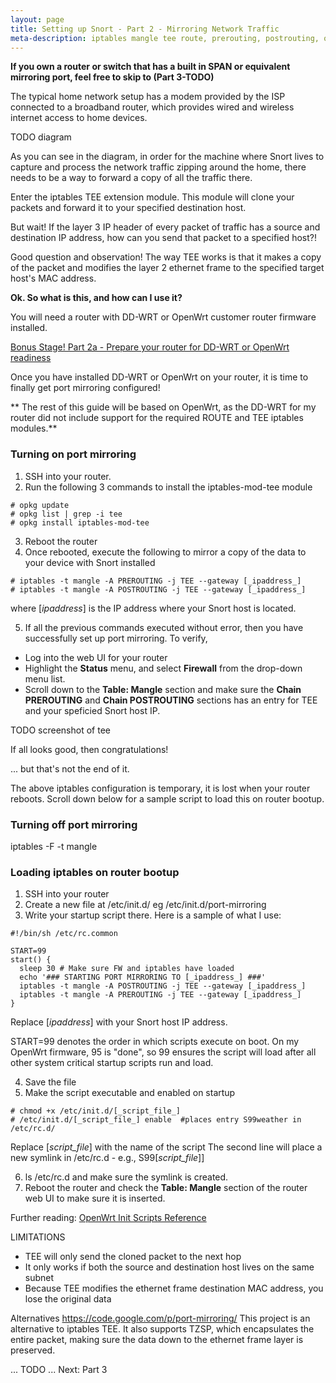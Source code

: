 ```yaml
---
layout: page
title: Setting up Snort - Part 2 - Mirroring Network Traffic
meta-description: iptables mangle tee route, prerouting, postrouting, openwrt, dd-wrt, snort network ids mirroring network traffic 
---
```

**If you own a router or switch that has a built in SPAN or equivalent mirroring port, feel free to skip to (Part 3-TODO)** 

The typical home network setup has a modem provided by the ISP connected to a broadband router, which provides wired and wireless internet access to home devices.

TODO diagram

As you can see in the diagram, in order for the machine where Snort lives to capture and process the network traffic zipping around the home, there needs to be a way to forward a copy of all the traffic there.

Enter the iptables TEE extension module. This module will clone your packets and forward it to your specified destination host.

But wait! If the layer 3 IP header of every packet of traffic has a source and destination IP address, how can you send that packet to a specified host?! 

Good question and observation! The way TEE works is that it makes a copy of the packet and modifies the layer 2 ethernet frame to the specified target host's MAC address.

**Ok. So what is this, and how can I use it?**

You will need a router with DD-WRT or OpenWrt customer router firmware installed.

[Bonus Stage! Part 2a - Prepare your router for DD-WRT or OpenWrt readiness](pages/snort/setup/2a-wrt-router)

Once you have installed DD-WRT or OpenWrt on your router, it is time to finally get port mirroring configured!

** The rest of this guide will be based on OpenWrt, as the DD-WRT for my router did not include support for the required ROUTE and TEE iptables modules.**

### Turning on port mirroring

1. SSH into your router.
2. Run the following 3 commands to install the iptables-mod-tee module
```
# opkg update
# opkg list | grep -i tee
# opkg install iptables-mod-tee
```
3. Reboot the router
4. Once rebooted, execute the following to mirror a copy of the data to your device with Snort installed
```
# iptables -t mangle -A PREROUTING -j TEE --gateway [_ipaddress_]
# iptables -t mangle -A POSTROUTING -j TEE --gateway [_ipaddress_]
```
where [_ipaddress_] is the IP address where your Snort host is located.

5. If all the previous commands executed without error, then you have successfully set up port mirroring. To verify,
- Log into the web UI for your router
- Highlight the **Status** menu, and select **Firewall** from the drop-down menu list.
- Scroll down to the **Table: Mangle** section and make sure the **Chain PREROUTING** and **Chain POSTROUTING** sections has an entry for TEE and your speficied Snort host IP.

TODO screenshot of tee

If all looks good, then congratulations!

... but that's not the end of it.

The above iptables configuration is temporary, it is lost when your router reboots. Scroll down below for a sample script to load this on router bootup.

### Turning off port mirroring

iptables -F -t mangle

### Loading iptables on router bootup
1. SSH into your router
2. Create a new file at /etc/init.d/ eg /etc/init.d/port-mirroring
3. Write your startup script there. Here is a sample of what I use:
```
#!/bin/sh /etc/rc.common
 
START=99
start() {
  sleep 30 # Make sure FW and iptables have loaded
  echo '### STARTING PORT MIRRORING TO [_ipaddress_] ###'
  iptables -t mangle -A POSTROUTING -j TEE --gateway [_ipaddress_]
  iptables -t mangle -A PREROUTING -j TEE --gateway [_ipaddress_]
}                                                               
```

Replace [_ipaddress_] with your Snort host IP address.

START=99 denotes the order in which scripts execute on boot. On my OpenWrt firmware, 95 is "done", so 99 ensures the script will load after all other system critical startup scripts run and load.

4. Save the file
5. Make the script executable and enabled on startup
```
# chmod +x /etc/init.d/[_script_file_]
# /etc/init.d/[_script_file_] enable  #places entry S99weather in /etc/rc.d/
```

Replace [_script_file_] with the name of the script
The second line will place a new symlink in /etc/rc.d - e.g., S99[_script_file_]]

6. ls /etc/rc.d and make sure the symlink is created.
7. Reboot the router and check the **Table: Mangle** section of the router web UI to make sure it is inserted.

Further reading: [OpenWrt Init Scripts Reference](http://wiki.openwrt.org/doc/techref/initscripts)

LIMITATIONS
- TEE will only send the cloned packet to the next hop
- It only works if both the source and destination host lives on the same subnet
- Because TEE modifies the ethernet frame destination MAC address, you lose the original data

Alternatives
https://code.google.com/p/port-mirroring/ 
This project is an alternative to iptables TEE. It also supports TZSP, which encapsulates the entire packet, making sure the data down to the ethernet frame layer is preserved.

... TODO ...
Next: Part 3


